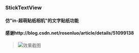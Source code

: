 ### StickTextView
#### 仿"in-超萌贴纸相机"的文字贴纸功能
#### 感谢http://blog.csdn.net/rosenluo/article/details/51099138
> ![效果截图](https://github.com/hanbaokun/StickTextView/blob/master/Screenshot_2016-06-20.png)
